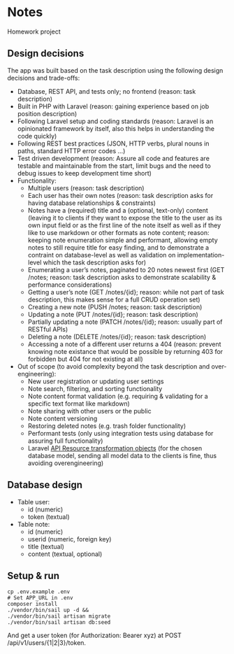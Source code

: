 # Notes
Homework project

## Design decisions

The app was built based on the task description using the following design decisions and trade-offs:

* Database, REST API, and tests only; no frontend (reason: task description)
* Built in PHP with Laravel (reason: gaining experience based on job position description)
* Following Laravel setup and coding standards (reason: Laravel is an opinionated framework by itself, also this helps in understanding the code quickly)
* Following REST best practices (JSON, HTTP verbs, plural nouns in paths, standard HTTP error codes …)
* Test driven development (reason: Assure all code and features are testable and maintainable from the start, limit bugs and the need to debug issues to keep development time short)
* Functionality:
    * Multiple users (reason: task description)
    * Each user has their own notes (reason: task description asks for having database relationships & constraints)
    * Notes have a (required) title and a (optional, text-only) content (leaving it to clients if they want to expose the title to the user as its own input field or as the first line of the note itself as well as if they like to use markdown or other formats as note content; reason: keeping note enumeration simple and performant, allowing empty notes to still require title for easy finding, and to demonstrate a contraint on database-level as well as validation on implementation-level which the task description asks for)
    * Enumerating a user’s notes, paginated to 20 notes newest first (GET /notes; reason: task description asks to demonstrate scalability & performance considerations)
    * Getting a user’s note (GET /notes/{id}; reason: while not part of task description, this makes sense for a full CRUD operation set)
    * Creating a new note (PUSH /notes; reason: task description)
    * Updating a note (PUT /notes/{id}; reason: task description)
    * Partially updating a note (PATCH /notes/{id}; reason: usually part of RESTful APIs)
    * Deleting a note (DELETE /notes/{id}; reason: task description)
    * Accessing a note of a different user returns a 404 (reason: prevent knowing note existance that would be possible by returning 403 for forbidden but 404 for not existing at all)
* Out of scope (to avoid complexity beyond the task description and over-engineering):
    * New user registration or updating user settings
    * Note search, filtering, and sorting functionality
    * Note content format validation (e.g. requiring & validating for a specific text format like markdown)
    * Note sharing with other users or the public
    * Note content versioning
    * Restoring deleted notes (e.g. trash folder functionality)
    * Performant tests (only using integration tests using database for assuring full functionality)
    * Laravel [API Resource transformation objects](https://laravel.com/docs/10.x/eloquent-resources#main-content) (for the chosen database model, sending all model data to the clients is fine, thus avoiding overengineering)

## Database design

* Table user:
    * id (numeric)
    * token (textual)
* Table note:
    * id (numeric)
    * userid (numeric, foreign key)
    * title (textual)
    * content (textual, optional)

## Setup & run

```
cp .env.example .env
# Set APP_URL in .env
composer install
./vendor/bin/sail up -d &&
./vendor/bin/sail artisan migrate
./vendor/bin/sail artisan db:seed
```

And get a user token (for Authorization: Bearer xyz) at POST /api/v1/users/{1|2|3}/token.
